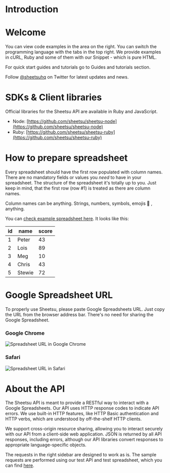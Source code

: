 # Introduction

# Welcome

You can view code examples in the area on the right. You can switch the programming language with the tabs in the top right. We provide examples in cURL, Ruby and some of them with our Snippet - which is pure HTML.

<aside class="success">
For quick start guides and tutorials go to Guides and tutorials section.
</aside>

Follow [@sheetsuhq](https://twitter.com/sheetsuhq) on Twitter for latest updates and news.

# SDKs & Client libraries
Official libraries for the Sheetsu API are available in Ruby and JavaScript.

* Node: [https://github.com/sheetsu/sheetsu-node](https://github.com/sheetsu/sheetsu-node)
* Ruby: [https://github.com/sheetsu/sheetsu-ruby](https://github.com/sheetsu/sheetsu-ruby)

# How to prepare spreadsheet

Every spreadsheet should have the first row populated with column names. There are no mandatory fields or values you _need_ to have in your spreadsheet. The structure of the spreadsheet it's totally up to you. Just keep in mind, that the first row (row #1) is treated as there are column names.

Column names can be anything. Strings, numbers, symbols, emojis 🙉 , anything.

You can [check example spreadsheet here](https://docs.google.com/spreadsheets/d/1WTwXrh2ZDXmXATZlQIuapdv4ldyhJGZg7LX8GlzPdZw/edit#gid=0). It looks like this:

id | name | score
---|------|------
1 | Peter | 43
2 | Lois | 89
3 | Meg | 10
4 | Chris | 43
5 | Stewie | 72

# Google Spreadsheet URL

To properly use Sheetsu, please paste Google Spreadsheets URL. Just copy the URL from the browser address bar. There's no need for sharing the Google Spreadsheet.

### Google Chrome
![Spreadsheet URL in Google Chrome](images/chrome.png)

### Safari
![Spreadsheet URL in Safari](images/safari.png)

# About the API

The Sheetsu API is meant to provide a RESTful way to interact with a Google Spreadsheets. Our API uses HTTP response codes to indicate API errors. We use built-in HTTP features, like HTTP Basic authentication and HTTP verbs, which are understood by off-the-shelf HTTP clients.

We support cross-origin resource sharing, allowing you to interact securely with our API from a client-side web application. JSON is returned by all API responses, including errors, although our API libraries convert responses to appropriate language-specific objects.

The requests in the right sidebar are designed to work as is. The sample requests are performed using our test API and test spreadsheet, which you can find [here](https://docs.google.com/spreadsheets/d/1WTwXrh2ZDXmXATZlQIuapdv4ldyhJGZg7LX8GlzPdZw/edit#gid=0).
